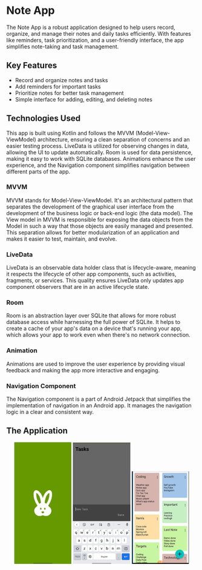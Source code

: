 <div>
  <h1>Note App</h1>
  <p>The Note App is a robust application designed to help users record, organize, and manage their notes and daily tasks efficiently. With features like reminders, task prioritization, and a user-friendly interface, the app simplifies note-taking and task management.</p>
  
  <h2>Key Features</h2>
  <ul>
    <li>Record and organize notes and tasks</li>
    <li>Add reminders for important tasks</li>
    <li>Prioritize notes for better task management</li>
    <li>Simple interface for adding, editing, and deleting notes</li>
  </ul>
  
  <h2>Technologies Used</h2>
  <p>This app is built using Kotlin and follows the MVVM (Model-View-ViewModel) architecture, ensuring a clean separation of concerns and an easier testing process. LiveData is utilized for observing changes in data, allowing the UI to update automatically. Room is used for data persistence, making it easy to work with SQLite databases. Animations enhance the user experience, and the Navigation component simplifies navigation between different parts of the app.</p>
  
  <h3>MVVM</h3>
  <p>MVVM stands for Model-View-ViewModel. It's an architectural pattern that separates the development of the graphical user interface from the development of the business logic or back-end logic (the data model). The View model in MVVM is responsible for exposing the data objects from the Model in such a way that those objects are easily managed and presented. This separation allows for better modularization of an application and makes it easier to test, maintain, and evolve.</p>
  
  <h3>LiveData</h3>
  <p>LiveData is an observable data holder class that is lifecycle-aware, meaning it respects the lifecycle of other app components, such as activities, fragments, or services. This quality ensures LiveData only updates app component observers that are in an active lifecycle state.</p>
  
  <h3>Room</h3>
  <p>Room is an abstraction layer over SQLite that allows for more robust database access while harnessing the full power of SQLite. It helps to create a cache of your app's data on a device that's running your app, which allows your app to work even when there's no network connection.</p>
  
  <h3>Animation</h3>
  <p>Animations are used to improve the user experience by providing visual feedback and making the app more interactive and engaging.</p>
  
  <h3>Navigation Component</h3>
  <p>The Navigation component is a part of Android Jetpack that simplifies the implementation of navigation in an Android app. It manages the navigation logic in a clear and consistent way.</p>
</div>
    <h2 class="video-title">The Application</h2>
<p align="center">
  <img src="photo2.jpeg" width="30%" />
  <img src="photo3.jpeg" width="30%" />
  <img src="photo1.jpeg" width="30%" />
</p>
